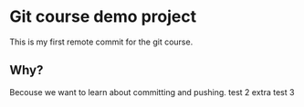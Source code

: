 # Git course demo project
This is my first remote commit for the git course.
## Why?
Becouse we want to learn about committing and pushing.
test 2
extra test 3
